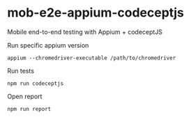 # mob-e2e-appium-codeceptjs
Mobile end-to-end testing with Appium + codeceptJS


Run specific appium version
```
appium --chromedriver-executable /path/to/chromedriver
```

Run tests
```
npm run codeceptjs
```

Open report
```
npm run report
```